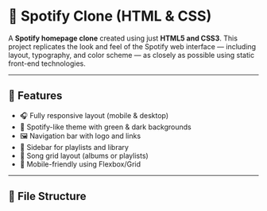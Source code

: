 # 🎵 Spotify Clone (HTML & CSS)

A **Spotify homepage clone** created using just **HTML5 and CSS3**. This project replicates the look and feel of the Spotify web interface — including layout, typography, and color scheme — as closely as possible using static front-end technologies.

---

## 🌟 Features

- 🎧 Fully responsive layout (mobile & desktop)
- 🎨 Spotify-like theme with green & dark backgrounds
- 🖼 Navigation bar with logo and links
- 📃 Sidebar for playlists and library
- 🎵 Song grid layout (albums or playlists)
- 📱 Mobile-friendly using Flexbox/Grid

---

## 📂 File Structure


